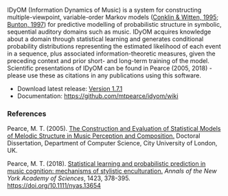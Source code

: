 

IDyOM (Information Dynamics of Music) is a system for constructing multiple-viewpoint, variable-order Markov models ([Conklin & Witten, 1995](https://doi.org/10.1080/09298219508570672); [Bunton, 1997](https://doi.org/10.1093/comjnl/40.2_and_3.76)) for predictive modelling of probabilistic structure in symbolic, sequential auditory domains such as music. IDyOM acquires knowledge about a domain through statistical learning and generates conditional probability distributions representing the estimated likelihood of each event in a sequence, plus associated information-theoretic measures, given the preceding context and prior short- and long-term training of the model. Scientific presentations of IDyOM can be found in Pearce (2005, 2018) - please use these as citations in any publications using this software.

* Download latest release: [Version 1.7.1](https://github.com/mtpearce/idyom/archive/v1.7.1.zip) 
* Documentation: <https://github.com/mtpearce/idyom/wiki>

### References

Pearce, M. T. (2005). [The Construction and Evaluation of Statistical Models of Melodic Structure in Music Perception and Composition.](https://www.marcus-pearce.com/assets/papers/Pearce2005.pdf) Doctoral Dissertation, Department of Computer Science, City University of London, UK.

Pearce, M. T. (2018). [Statistical learning and probabilistic prediction in music cognition: mechanisms of stylistic enculturation.](https://www.marcus-pearce.com/assets/papers/Pearce2018.pdf) _Annals of the New York Academy of Sciences_, 1423, 378-395. https://doi.org/10.1111/nyas.13654
